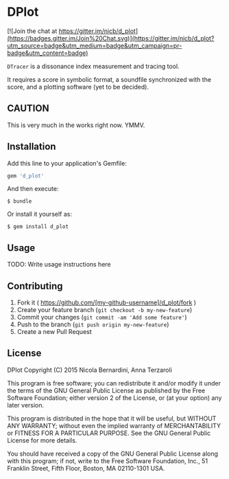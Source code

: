 # DPlot

[![Join the chat at https://gitter.im/nicb/d_plot](https://badges.gitter.im/Join%20Chat.svg)](https://gitter.im/nicb/d_plot?utm_source=badge&utm_medium=badge&utm_campaign=pr-badge&utm_content=badge)

`DTracer` is a dissonance index measurement and tracing tool.

It requires a score in symbolic format, a soundfile synchronized with the
score, and a plotting software (yet to be decided).

## CAUTION

This is very much in the works right now. YMMV.

## Installation

Add this line to your application's Gemfile:

```ruby
gem 'd_plot'
```

And then execute:

    $ bundle

Or install it yourself as:

    $ gem install d_plot

## Usage

TODO: Write usage instructions here

## Contributing

1. Fork it ( https://github.com/[my-github-username]/d_plot/fork )
2. Create your feature branch (`git checkout -b my-new-feature`)
3. Commit your changes (`git commit -am 'Add some feature'`)
4. Push to the branch (`git push origin my-new-feature`)
5. Create a new Pull Request

## License

DPlot
Copyright (C) 2015 Nicola Bernardini, Anna Terzaroli

This program is free software; you can redistribute it and/or modify
it under the terms of the GNU General Public License as published by
the Free Software Foundation; either version 2 of the License, or
(at your option) any later version.

This program is distributed in the hope that it will be useful,
but WITHOUT ANY WARRANTY; without even the implied warranty of
MERCHANTABILITY or FITNESS FOR A PARTICULAR PURPOSE.  See the
GNU General Public License for more details.

You should have received a copy of the GNU General Public License along
with this program; if not, write to the Free Software Foundation, Inc.,
51 Franklin Street, Fifth Floor, Boston, MA 02110-1301 USA.
